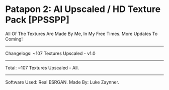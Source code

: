 # Patapon 2: AI Upscaled / HD Texture Pack [PPSSPP]
All Of The Textures Are Made By Me, In My Free Times. More Updates To Coming!

--------------------------------------------------

Changelogs:
~107 Textures Upscaled - v1.0

--------------------------------------------------

Total:
~107 Textures Upscaled - All.

--------------------------------------------------

Software Used: Real ESRGAN.
Made By: Luke Zaynner.
